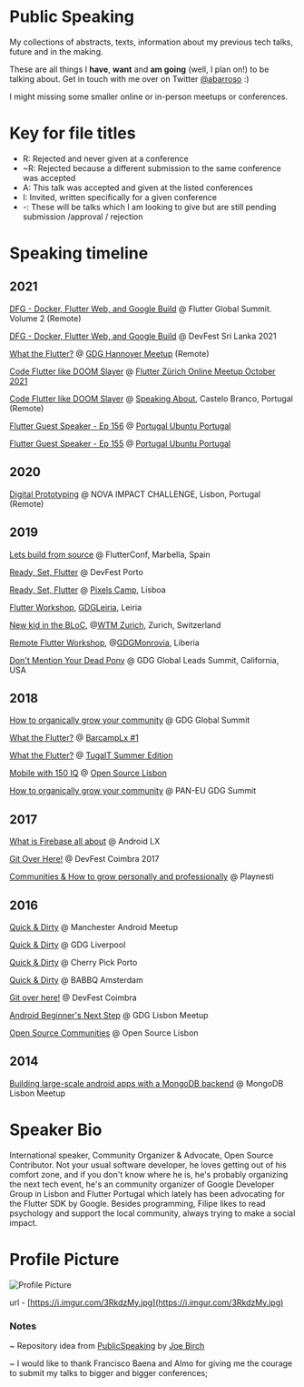 # Public Speaking
My collections of abstracts, texts, information about my previous tech talks, future and in the making. 

These are all things I **have**, **want** and **am going** (well, I plan on!) to be talking about. Get in touch with me over on Twitter [@abarroso](https://twitter.com/abarroso) :)

I might missing some smaller online or in-person meetups or conferences.

# Key for file titles

- R: Rejected and never given at a conference
- ~R: Rejected because a different submission to the same conference was accepted
- A: This talk was accepted and given at the listed conferences
- I: Invited, written specifically for a given conference
- -: These will be talks which I am looking to give but are still pending submission /approval / rejection

# Speaking timeline

## 2021


[DFG - Docker, Flutter Web, and Google Build](https://github.com/OldMetalmind/PublicSpeaking/blob/master/%5BA%5D%20DFG%20-%20Docker%2C%20Flutter%20Web%2C%20and%20Google%20Build.md) @ Flutter Global Summit. Volume 2 (Remote)

[DFG - Docker, Flutter Web, and Google Build](https://github.com/OldMetalmind/PublicSpeaking/blob/master/%5BA%5D%20DFG%20-%20Docker%2C%20Flutter%20Web%2C%20and%20Google%20Build.md) @ DevFest Sri Lanka 2021

[What the Flutter?](https://github.com/OldMetalmind/PublicSpeaking/blob/master/%5BA%5D%20What%20the%20Flutter%3F.md) @ [GDG Hannover Meetup](https://gdg.community.dev/events/details/google-gdg-hannover-presents-what-the-flutter-how-do-i-react-native/) (Remote)

[Code Flutter like DOOM Slayer](https://github.com/OldMetalmind/PublicSpeaking/blob/master/%5BA%5D%20Code%20Flutter%20like%20DOOM%20Slayer.md) @ [Flutter Zürich Online Meetup October 2021](https://www.meetup.com/Flutter-Zurich/events/280938692)

[Code Flutter like DOOM Slayer](https://github.com/OldMetalmind/PublicSpeaking/blob/master/%5BA%5D%20Code%20Flutter%20like%20DOOM%20Slayer.md) @ [Speaking About](https://speaking.aidicb.pt/), Castelo Branco, Portugal (Remote)

[Flutter Guest Speaker - Ep 156](https://podcastubuntuportugal.org/e156/) @ [Portugal Ubuntu Portugal](https://podcastubuntuportugal.org/)

[Flutter Guest Speaker - Ep 155](https://podcastubuntuportugal.org/e155/) @ [Portugal Ubuntu Portugal](https://podcastubuntuportugal.org/)

## 2020

[Digital Prototyping](https://github.com/OldMetalmind/PublicSpeaking/blob/master/%5BI%5D%20Digital%20Prototyping.md) @ NOVA IMPACT CHALLENGE, Lisbon, Portugal (Remote)

## 2019

[Lets build from source](https://github.com/OldMetalmind/PublicSpeaking/blob/master/%5BA%5D%20Lets%20Build%20From%20Source.md) @ FlutterConf, Marbella, Spain

[Ready, Set, Flutter](https://github.com/OldMetalmind/PublicSpeaking/blob/master/%5BA%5D%20What%20the%20Flutter%3F.md) @ DevFest Porto

[Ready, Set, Flutter](https://github.com/OldMetalmind/PublicSpeaking/blob/master/%5BA%5D%20What%20the%20Flutter%3F.md) @ [Pixels Camp](https://pixels.camp/), Lisboa

[Flutter Workshop](https://workshop.flutter.pt), [GDGLeiria](https://www.meetup.com/GDG-Leiria/events/259856138/), Leiria

[New kid in the BLoC](https://docs.google.com/presentation/d/1DA82JjM0kflX7s1G-Alv6_ZmO6qaPytD2q8Wo1ivE5s/edit?usp=sharing), @[WTM Zurich](https://twitter.com/wtm_ch), Zurich, Switzerland

[Remote Flutter Workshop](https://workshop.flutter.pt), @[GDGMonrovia](https://www.meetup.com/%C7%B4DG-Monrovia/events/260292725/), Liberia

[Don't Mention Your Dead Pony](https://github.com/OldMetalmind/PublicSpeaking/blob/master/%5BI%5D%20Don't%20Mention%20Your%20Dead%20Pony.md) @ GDG Global Leads Summit, California, USA

## 2018
[How to organically grow your community](https://github.com/OldMetalmind/PublicSpeaking/blob/master/%5BA%5D%20Building%20large-scale%20android%20apps%20with%20a%20MongoDB%20backend.md) @ GDG Global Summit

[What the Flutter?](https://github.com/OldMetalmind/PublicSpeaking/blob/master/%5BA%5D%20What%20the%20Flutter%3F.md) @ [BarcampLx #1](https://www.meetup.com/BarcampLx/events/248955131/)

[What the Flutter?](https://github.com/OldMetalmind/PublicSpeaking/blob/master/%5BA%5D%20What%20the%20Flutter%3F.md) @ [TugaIT Summer Edition](https://sessionize.com/tuga-it-2018/)

[Mobile with 150 IQ](https://github.com/OldMetalmind/PublicSpeaking/blob/master/%5BA%5D%20Mobile%20with%20150%20IQ.md) @ [Open Source Lisbon](https://opensourcelisbon.syone.com/) 

[How to organically grow your community](https://github.com/OldMetalmind/PublicSpeaking/blob/master/%5BA%5D%20Building%20large-scale%20android%20apps%20with%20a%20MongoDB%20backend.md) @ PAN-EU GDG Summit

## 2017
[What is Firebase all about](https://github.com/OldMetalmind/PublicSpeaking/blob/master/%5BA%5D%20What%20is%20Firebase%20all%20about.md) @ Android LX

[Git Over Here!](https://github.com/OldMetalmind/PublicSpeaking/blob/master/%5BA%5D%20Git%20over%20here!.md) @ DevFest Coimbra 2017

[Communities & How to grow personally and professionally](https://github.com/OldMetalmind/PublicSpeaking/blob/master/%5BI%5D%20Communities%20and%20How%20to%20grow%20personally%20and%20professionally.md) @ Playnesti

## 2016
[Quick & Dirty](https://github.com/OldMetalmind/PublicSpeaking/blob/master/%5BA%5D%20Quick%20and%20Dirty.md) @ Manchester Android Meetup

[Quick & Dirty](https://github.com/OldMetalmind/PublicSpeaking/blob/master/%5BA%5D%20Quick%20and%20Dirty.md) @ GDG Liverpool

[Quick & Dirty](https://github.com/OldMetalmind/PublicSpeaking/blob/master/%5BA%5D%20Quick%20and%20Dirty.md) @ Cherry Pick Porto 

[Quick & Dirty](https://github.com/OldMetalmind/PublicSpeaking/blob/master/%5BA%5D%20Quick%20and%20Dirty.md) @ BABBQ Amsterdam

[Git over here!](https://github.com/OldMetalmind/PublicSpeaking/blob/master/%5BA%5D%20Git%20over%20here!.md) @ DevFest Coimbra

[Android Beginner's Next Step](https://github.com/OldMetalmind/PublicSpeaking/blob/master/%5BI%5D%20Android%20Beginner's%20Next%20Step.md) @ GDG Lisbon Meetup

[Open Source Communities](https://github.com/OldMetalmind/PublicSpeaking/blob/master/%5BI%5D%20Open%20Source%20Communities.md) @ Open Source Lisbon

## 2014
[Building large-scale android apps with a MongoDB backend](https://github.com/OldMetalmind/PublicSpeaking/blob/master/%5BA%5D%20Building%20large-scale%20android%20apps%20with%20a%20MongoDB%20backend.md) @ MongoDB Lisbon Meetup

# Speaker Bio

International speaker, Community Organizer & Advocate, Open Source Contributor.
Not your usual software developer, he loves getting out of his comfort zone, and if you don't know where he is, he's probably organizing the next tech event, he's an community organizer of Google Developer Group in Lisbon and Flutter Portugal which lately has been advocating for the Flutter SDK by Google. Besides programming, Filipe likes to read psychology and support the local community, always trying to make a social impact.

# Profile Picture
![Profile Picture](https://i.imgur.com/3RkdzMy.jpg "Profile Picture")

url - [https://i.imgur.com/3RkdzMy.jpg](https://i.imgur.com/3RkdzMy.jpg)

### Notes
~ Repository idea from [PublicSpeaking](https://github.com/hitherejoe/PublicSpeaking) by [Joe Birch](https://github.com/hitherejoe)

~ I would like to thank Francisco Baena and Almo for giving me the courage to submit my talks to bigger and bigger conferences;
